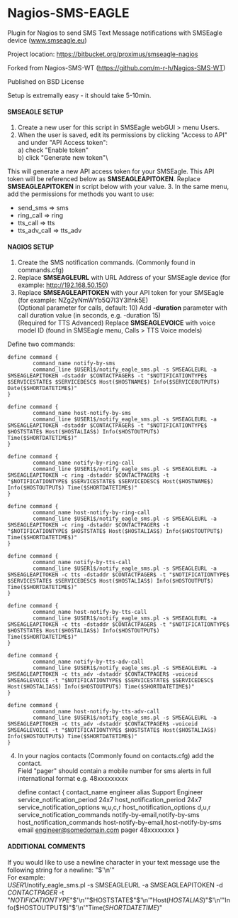 Nagios-SMS-EAGLE
================

Plugin for Nagios to send SMS Text Message notifications with SMSEagle device (www.smseagle.eu)


Project location: https://bitbucket.org/proximus/smseagle-nagios

Forked from Nagios-SMS-WT (https://github.com/m-r-h/Nagios-SMS-WT)

Published on BSD License

Setup is extremally easy - it should take 5-10min.


#### SMSEAGLE SETUP

1. Create a new user for this script in SMSEagle webGUI > menu Users.
2. When the user is saved, edit its permissions by clicking "Access to API" and under "API Access token":\
a) check "Enable token"\
b) click "Generate new token"\

This will generate a new API access token for your SMSEagle. This API token will be referenced below as **SMSEAGLEAPITOKEN**. Replace **SMSEAGLEAPITOKEN** in script below with your value.
3. In the same menu, add the permissions for methods you want to use:
   - send_sms => sms
   - ring_call => ring
   - tts_call => tts
   - tts_adv_call => tts_adv



#### NAGIOS SETUP

1. Create the SMS notification commands.  (Commonly found in commands.cfg)
2. Replace **SMSEAGLEURL** with URL Address of your SMSEagle device (for example: http://192.168.50.150)
3. Replace **SMSEAGLEAPITOKEN** with your API token for your SMSEagle (for example: NZg2yNmWYb5Q7I3Y3Ifnk5E)\
(Optional parameter for calls, default: 10) Add **-duration** parameter with call duration value (in seconds, e.g. -duration 15)\
(Required for TTS Advanced) Replace **SMSEAGLEVOICE** with voice model ID (found in SMSEagle menu, Calls > TTS Voice models)

Define two commands:

	define command {
	        command_name notify-by-sms 
	        command_line $USER1$/notify_eagle_sms.pl -s SMSEAGLEURL -a SMSEAGLEAPITOKEN -dstaddr $CONTACTPAGER$ -t "$NOTIFICATIONTYPE$ $SERVICESTATE$ $SERVICEDESC$ Host($HOSTNAME$) Info($SERVICEOUTPUT$) Date($SHORTDATETIME$)" 
	} 
	
	define command { 
	        command_name host-notify-by-sms 
	        command_line $USER1$/notify_eagle_sms.pl -s SMSEAGLEURL -a SMSEAGLEAPITOKEN -dstaddr $CONTACTPAGER$ -t "$NOTIFICATIONTYPE$ $HOSTSTATE$ Host($HOSTALIAS$) Info($HOSTOUTPUT$) Time($SHORTDATETIME$)" 
	}

	define command { 
	        command_name notify-by-ring-call 
	        command_line $USER1$/notify_eagle_sms.pl -s SMSEAGLEURL -a SMSEAGLEAPITOKEN -c ring -dstaddr $CONTACTPAGER$ -t "$NOTIFICATIONTYPE$ $SERVICESTATE$ $SERVICEDESC$ Host($HOSTNAME$) Info($HOSTOUTPUT$) Time($SHORTDATETIME$)" 
	}

	define command { 
	        command_name host-notify-by-ring-call 
	        command_line $USER1$/notify_eagle_sms.pl -s SMSEAGLEURL -a SMSEAGLEAPITOKEN -c ring -dstaddr $CONTACTPAGER$ -t "$NOTIFICATIONTYPE$ $HOSTSTATE$ Host($HOSTALIAS$) Info($HOSTOUTPUT$) Time($SHORTDATETIME$)" 
	}

	define command { 
	        command_name notify-by-tts-call 
	        command_line $USER1$/notify_eagle_sms.pl -s SMSEAGLEURL -a SMSEAGLEAPITOKEN -c tts -dstaddr $CONTACTPAGER$ -t "$NOTIFICATIONTYPE$ $SERVICESTATE$ $SERVICEDESC$ Host($HOSTALIAS$) Info($HOSTOUTPUT$) Time($SHORTDATETIME$)" 
	}

	define command { 
	        command_name host-notify-by-tts-call 
	        command_line $USER1$/notify_eagle_sms.pl -s SMSEAGLEURL -a SMSEAGLEAPITOKEN -c tts -dstaddr $CONTACTPAGER$ -t "$NOTIFICATIONTYPE$ $HOSTSTATE$ Host($HOSTALIAS$) Info($HOSTOUTPUT$) Time($SHORTDATETIME$)" 
	}

	define command { 
	        command_name notify-by-tts-adv-call
	        command_line $USER1$/notify_eagle_sms.pl -s SMSEAGLEURL -a SMSEAGLEAPITOKEN -c tts_adv -dstaddr $CONTACTPAGER$ -voiceid SMSEAGLEVOICE -t "$NOTIFICATIONTYPE$ $SERVICESTATE$ $SERVICEDESC$ Host($HOSTALIAS$) Info($HOSTOUTPUT$) Time($SHORTDATETIME$)" 
	}

	define command { 
	        command_name host-notify-by-tts-adv-call
	        command_line $USER1$/notify_eagle_sms.pl -s SMSEAGLEURL -a SMSEAGLEAPITOKEN -c tts_adv -dstaddr $CONTACTPAGER$ -voiceid SMSEAGLEVOICE -t "$NOTIFICATIONTYPE$ $HOSTSTATE$ Host($HOSTALIAS$) Info($HOSTOUTPUT$) Time($SHORTDATETIME$)" 
	}


4. In your nagios contacts (Commonly found on contacts.cfg) add the contact.\
   Field "pager" should contain a mobile number for sms alerts in full international format e.g. 48xxxxxxxxx


	define contact {
	        contact_name                    engineer
	        alias                           Support Engineer
	        service_notification_period     24x7
	        host_notification_period        24x7
	        service_notification_options    w,u,c,r
	        host_notification_options       d,u,r
	        service_notification_commands   notify-by-email,notify-by-sms
	        host_notification_commands      host-notify-by-email,host-notify-by-sms
	        email                           engineer@somedomain.com
	        pager                           48xxxxxxxx
	}


#### ADDITIONAL COMMENTS
If you would like to use a newline character in your text message use the following string for a newline: "$'\n'"  
For example:\
$USER1$/notify_eagle_sms.pl -s SMSEAGLEURL -a SMSEAGLEAPITOKEN -d $CONTACTPAGER$ -t "$NOTIFICATIONTYPE$"$'\n'"$HOSTSTATE$"$'\n'"Host($HOSTALIAS$)"$'\n'"Info($HOSTOUTPUT$)"$'\n'"Time($SHORTDATETIME$)"
